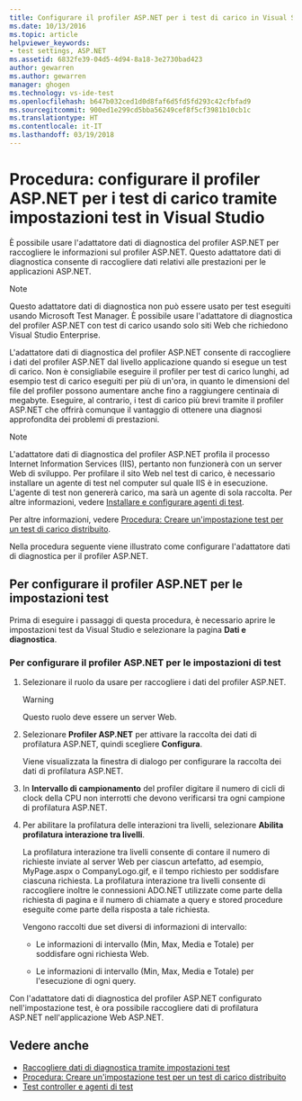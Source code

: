 ```yaml
---
title: Configurare il profiler ASP.NET per i test di carico in Visual Studio | Microsoft Docs
ms.date: 10/13/2016
ms.topic: article
helpviewer_keywords:
- test settings, ASP.NET
ms.assetid: 6832fe39-04d5-4d94-8a18-3e2730bad423
author: gewarren
ms.author: gewarren
manager: ghogen
ms.technology: vs-ide-test
ms.openlocfilehash: b647b032ced1d0d8faf6d5fd5fd293c42cfbfad9
ms.sourcegitcommit: 900ed1e299cd5bba56249cef8f5cf3981b10cb1c
ms.translationtype: HT
ms.contentlocale: it-IT
ms.lasthandoff: 03/19/2018
---
```

# <a name="how-to-configure-aspnet-profiler-for-load-tests-using-test-settings-in-visual-studio"></a>Procedura: configurare il profiler ASP.NET per i test di carico tramite impostazioni test in Visual Studio

È possibile usare l'adattatore dati di diagnostica del profiler ASP.NET per raccogliere le informazioni sul profiler ASP.NET. Questo adattatore dati di diagnostica consente di raccogliere dati relativi alle prestazioni per le applicazioni ASP.NET.

> [!NOTE]
> Questo adattatore dati di diagnostica non può essere usato per test eseguiti usando Microsoft Test Manager. È possibile usare l'adattatore di diagnostica del profiler ASP.NET con test di carico usando solo siti Web che richiedono Visual Studio Enterprise.

L'adattatore dati di diagnostica del profiler ASP.NET consente di raccogliere i dati del profiler ASP.NET dal livello applicazione quando si esegue un test di carico. Non è consigliabile eseguire il profiler per test di carico lunghi, ad esempio test di carico eseguiti per più di un'ora, in quanto le dimensioni del file del profiler possono aumentare anche fino a raggiungere centinaia di megabyte. Eseguire, al contrario, i test di carico più brevi tramite il profiler ASP.NET che offrirà comunque il vantaggio di ottenere una diagnosi approfondita dei problemi di prestazioni.

> [!NOTE]
> L'adattatore dati di diagnostica del profiler ASP.NET profila il processo Internet Information Services (IIS), pertanto non funzionerà con un server Web di sviluppo. Per profilare il sito Web nel test di carico, è necessario installare un agente di test nel computer sul quale IIS è in esecuzione. L'agente di test non genererà carico, ma sarà un agente di sola raccolta. Per altre informazioni, vedere [Installare e configurare agenti di test](../test/lab-management/install-configure-test-agents.md).

Per altre informazioni, vedere [Procedura: Creare un'impostazione test per un test di carico distribuito](../test/how-to-create-a-test-setting-for-a-distributed-load-test.md).

Nella procedura seguente viene illustrato come configurare l'adattatore dati di diagnostica per il profiler ASP.NET.

## <a name="to-configure-the-aspnet-profiler-for-your-test-settings"></a>Per configurare il profiler ASP.NET per le impostazioni test

Prima di eseguire i passaggi di questa procedura, è necessario aprire le impostazioni test da Visual Studio e selezionare la pagina **Dati e diagnostica**.

### <a name="to-configure-the-aspnet-profiler-for-your-test-settings"></a>Per configurare il profiler ASP.NET per le impostazioni di test

1.  Selezionare il ruolo da usare per raccogliere i dati del profiler ASP.NET.

    > [!WARNING]
    > Questo ruolo deve essere un server Web.

2.  Selezionare **Profiler ASP.NET** per attivare la raccolta dei dati di profilatura ASP.NET, quindi scegliere **Configura**.

     Viene visualizzata la finestra di dialogo per configurare la raccolta dei dati di profilatura ASP.NET.

3.  In **Intervallo di campionamento** del profiler digitare il numero di cicli di clock della CPU non interrotti che devono verificarsi tra ogni campione di profilatura ASP.NET.

4.  Per abilitare la profilatura delle interazioni tra livelli, selezionare **Abilita profilatura interazione tra livelli**.

     La profilatura interazione tra livelli consente di contare il numero di richieste inviate al server Web per ciascun artefatto, ad esempio, MyPage.aspx o CompanyLogo.gif, e il tempo richiesto per soddisfare ciascuna richiesta. La profilatura interazione tra livelli consente di raccogliere inoltre le connessioni ADO.NET utilizzate come parte della richiesta di pagina e il numero di chiamate a query e stored procedure eseguite come parte della risposta a tale richiesta.

     Vengono raccolti due set diversi di informazioni di intervallo:

    -   Le informazioni di intervallo (Min, Max, Media e Totale) per soddisfare ogni richiesta Web.

    -   Le informazioni di intervallo (Min, Max, Media e Totale) per l'esecuzione di ogni query.

Con l'adattatore dati di diagnostica del profiler ASP.NET configurato nell'impostazione test, è ora possibile raccogliere dati di profilatura ASP.NET nell'applicazione Web ASP.NET.

## <a name="see-also"></a>Vedere anche

- [Raccogliere dati di diagnostica tramite impostazioni test](../test/collect-diagnostic-information-using-test-settings.md)
- [Procedura: Creare un'impostazione test per un test di carico distribuito](../test/how-to-create-a-test-setting-for-a-distributed-load-test.md)
- [Test controller e agenti di test](configure-test-agents-and-controllers-for-load-tests.md)